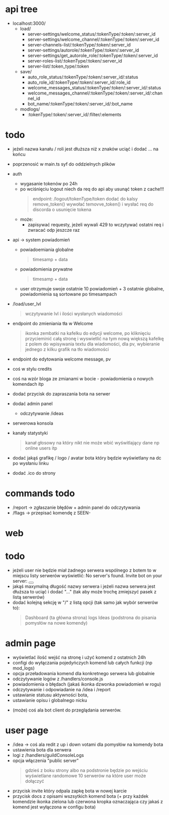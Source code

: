 # api tree
 + localhost:3000/
    + load/
        + server-settings/welcome_status/:tokenType/:token/:server_id
        + server-settings/welcome_channel/:tokenType/:token/:server_id
        + server-channels-list/:tokenType/:token/:server_id
        + server-settings/autorole/:tokenType/:token/:server_id
        + server-settings/get_autorole_role/:tokenType/:token/:server_id
        + server-roles-list/:tokenType/:token/:server_id
        + server-list/:token_type/:token
    + save/
        + auto_role_status/:tokenType/:token/:server_id/:status
        + auto_role_id/:tokenType/:token/:server_id/:role_id
        + welcome_messages_status/:tokenType/:token/:server_id/:status
        + welcome_messages_channel/:tokenType/:token/:server_id/:channel_id
        + bot_name/:tokenType/:token/:server_id/:bot_name
    + modlogs/
        + :tokenType/:token/:server_id/:filter/:elements


# todo
+ jeżeli nazwa kanału / roli jest dłuższa niź x znaków uciąć i dodać ... na końcu
+ poprzenosić w main.ts syf do oddzielnych plików

+ auth
    + wygasanie tokenów po 24h
    + po wciśnięciu logout niech da req do api aby usunąć token z cache!!!
        > endpoint: /logout/tokenType/token
        > dodać do kalsy remove_token()
        > wywołać temovve_token() i wysłać req do discorda o usunięcie tokena
    + może:
        - zapisywać requesty, jeżeli wywali 429 to wczytywać ostatni req i zwracać odp jeszcze raz

+ api -> system powiadomień
    - powiadoemiania globalne
        > timesamp + data
    - powiadomienia prywatne
        > timesamp + data

    + user otrzymuje swoje ostatnie 10 powiadomień + 3 ostatnie globalne,
    powiadomienia są sortowane po timesampach

+ /load/user_lvl
    > wczytywanie lvl i ilości wysłanych wiadomości

+ endpoint do zmieniania tła w Welcome
    > ikonka zembatki na kafelku do edycji welcome, po kliknięciu przycieminić całą stronę i wyswietlić na tym nową większą kafelkę z polem do wpisywania textu dla wiadomości, dla pv, wybieranie jednego z kilku grafik na tło wiadomości
+ endpoint do edytowania welcome message, pv
+ coś w stylu credits
+ coś na wzór bloga ze zmianami w bocie - powiadomienia o nowych komendach itp

+ dodać przycisk do zapraszania bota na serwer

+ dodać admin panel
    - odczytywanie /ideas

+ serwerowa konsola

+ kanały statystyki
    > kanał głosowy na który nikt nie może wbić wyświtlający dane np online users itp

+ dodać jakąś grafikę / logo / avatar bota który będzie wyświetlany na dc po wysłaniu linku
+ dodać .ico do strony

# commands todo
+ /report -> zgłaszanie błędów + admin panel do odczytywania
+ /flags -> przepisać komendę z SEEN-

# web
 # todo
 + jeżeli user nie będzie miał żadnego serwera wspólnego z botem to w miejscu listy serwerów wyświetlić: No server's found. Invite bot on your server:  <button Invait link>
 + jakąś maxymalną długość nazwy serwera i jeżeli nazwa serwera jest dłuższa to uciąć i dodać "..." (tak aby może trochę zmiejszyć pasek z listą serwerów)
 + dodać kolejną sekcję w "/" z listą opcji (tak samo jak wybór serwerów to):
    > Dashboard (ta główna strona)
    > logs
    > Ideas (podstrona do pisania pomysłów na nowe komendy)

 # admin page
 + wyświetlać ilość wejść na stronę i użyć komend z ostatnich 24h
 + configi do wyłączania pojedyńczych komend lub całych funkcji (np mod_logs)
 + opcja przeładowania komend dla konkretnego serwera lub globalnie
 + odczytywanie logów z /handlers/console.js
 + powiadomienia o błędach (jakaś ikonka dzwonka powiadomień w rogu)
 + odczytywanie i odpowiadanie na /idea i /report
 + ustawianie statusu aktywności bota,
 + ustawianie opisu i globalnego nicku

 - (może) coś ala bot client do przeglądania serwerów.

 # user page
 + /idea -> coś ala redit z up i down votami dla pomysłów na komendy bota
 + ustawienia bota dla serwera
 + logi z /handlers/guildConsoleLogs
 + opcja włączenia "public server"
    > gdzieś z boku strony albo na podstronie będzie po wejściu wyświetlane randomowe 10 serwerów na które user może dołączyć
 + przycisk invite który odpala zapkę bota w nowej karcie
 + przycisk docs z opisami wszsytkich komend bota (+ przy każdek komendzie ikonka zielona lub czerwona kropka oznaczająca czy jakaś z komend jest wyłączona w configu bota)